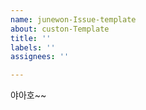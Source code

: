 ```yaml
---
name: junewon-Issue-template
about: custon-Template
title: ''
labels: ''
assignees: ''

---
```


야아호~~
